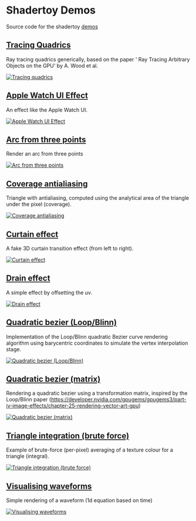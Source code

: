 # Shadertoy Demos
Source code for the shadertoy [demos](https://www.shadertoy.com/user/mrboggieman)

## [Tracing Quadrics](https://www.shadertoy.com/view/fl3SDN)
Ray tracing quadrics generically, based on the paper ' Ray Tracing Arbitrary Objects on the GPU' by A. Wood et al.

[![Tracing quadrics](https://www.shadertoy.com/media/shaders/fl3SDN.jpg "Tracing quadrics")](https://www.shadertoy.com/view/fl3SDN)


## [Apple Watch UI Effect](https://www.shadertoy.com/view/7sdfDN)
An effect like the Apple Watch UI.

[![Apple Watch UI Effect](https://www.shadertoy.com/media/shaders/7sdfDN.jpg "Apple Watch UI Effect")](https://www.shadertoy.com/view/7sdfDN)


## [Arc from three points](https://www.shadertoy.com/view/NdycRW)
Render an arc from three points

[![Arc from three points](https://www.shadertoy.com/media/shaders/NdycRW.jpg "Arc from three points")](https://www.shadertoy.com/view/NdycRW)


## [Coverage antialiasing](https://www.shadertoy.com/view/NddGRH)
Triangle with antialiasing, computed using the analytical area of the triangle under the pixel (coverage).

[![Coverage antialiasing](https://www.shadertoy.com/media/shaders/NddGRH.jpg "Coverage antialiasing")](https://www.shadertoy.com/view/NddGRH)


## [Curtain effect](https://www.shadertoy.com/view/ssByDV)
A fake 3D curtain transition effect (from left to right).

[![Curtain effect](https://www.shadertoy.com/media/shaders/ssByDV.jpg "Curtain effect")](https://www.shadertoy.com/view/ssByDV)


## [Drain effect](https://www.shadertoy.com/view/sdScWV)
A simple effect by offsetting the uv.

[![Drain effect](https://www.shadertoy.com/media/shaders/sdScWV.jpg "Drain effect")](https://www.shadertoy.com/view/sdScWV)


## [Quadratic bezier (Loop/Blinn)](https://www.shadertoy.com/view/flG3Rt)
Implementation of the Loop/Blinn quadratic Bezier curve rendering algorithm using barycentric coordinates to simulate the vertex interpolation stage.

[![Quadratic bezier (Loop/Blinn)](https://www.shadertoy.com/media/shaders/flG3Rt.jpg "Quadratic bezier (Loop/Blinn)")](https://www.shadertoy.com/view/flG3Rt)


## [Quadratic bezier (matrix)](https://www.shadertoy.com/view/ftBfDd)
Rendering a quadratic bezier using a transformation matrix, inspired by the Loop/Blinn paper (https://developer.nvidia.com/gpugems/gpugems3/part-iv-image-effects/chapter-25-rendering-vector-art-gpu)

[![Quadratic bezier (matrix)](https://www.shadertoy.com/media/shaders/ftBfDd.jpg "Quadratic bezier (matrix)")](https://www.shadertoy.com/view/ftBfDd)


## [Triangle integration (brute force)](https://www.shadertoy.com/view/7ltXzM)
Example of brute-force (per-pixel) averaging of a texture colour for a triangle (integral).

[![Triangle integration (brute force)](https://www.shadertoy.com/media/shaders/7ltXzM.jpg "Triangle integration (brute force)")](https://www.shadertoy.com/view/7ltXzM)


## [Visualising waveforms](https://www.shadertoy.com/view/sdByzh)
Simple rendering of a waveform (1d equation based on time)

[![Visualising waveforms](https://www.shadertoy.com/media/shaders/sdByzh.jpg "Visualising waveforms")](https://www.shadertoy.com/view/sdByzh)
